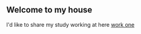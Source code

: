 ## Welcome to my house


I'd like to share my study working at here 
[work one](http://254620494/github.io/damon)
